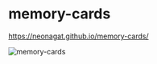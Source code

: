 # memory-cards

https://neonagat.github.io/memory-cards/

![memory-cards](https://user-images.githubusercontent.com/73759315/164572633-19d1d023-01f6-4c75-9469-d78d378600cd.png)

